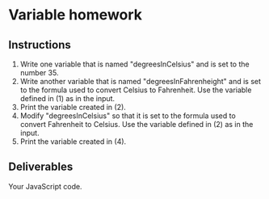 # Variable homework

## Instructions

1. Write one variable that is named "degreesInCelsius" and is set to the number 35.
2. Write another variable that is named "degreesInFahrenheight" and is set to the formula used to convert Celsius to Fahrenheit. Use the variable defined in (1) as in the input.
3. Print the variable created in (2). 
4. Modify "degreesInCelsius" so that it is set to the formula used to convert Fahrenheit to Celsius. Use the variable defined in (2) as in the input.
5. Print the variable created in (4). 

## Deliverables

Your JavaScript code.
